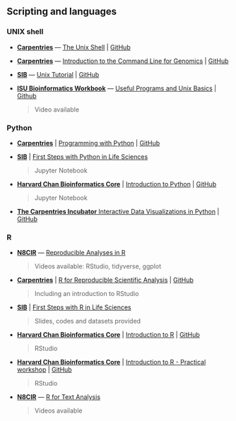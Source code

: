  

## Scripting and languages

### UNIX shell

- [**Carpentries**](https://carpentries.org/) &mdash;  [ The Unix Shell](https://swcarpentry.github.io/shell-novice/) | [GitHub](https://github.com/swcarpentry/shell-novice)

- [**Carpentries**](https://carpentries.org/) &mdash;  [ Introduction to the Command Line for Genomics](https://datacarpentry.org/shell-genomics/) | [GitHub](https://github.com/datacarpentry/shell-genomics)

- [**SIB**](https://www.sib.swiss/) &mdash; [ Unix Tutorial](https://bioinformaticsworkbook.org/Appendix/Unix/unix-basics-1.html#gsc.tab=0) | [GitHub](https://edu.sib.swiss/pluginfile.php/2878/mod_resource/content/4/couselab-html/content.html)

- [**ISU Bioinformatics Workbook**](https://bioinformaticsworkbook.org/#gsc.tab=0) &mdash; [Useful Programs and Unix Basics](https://bioinformaticsworkbook.org/Appendix/programs#gsc.tab=0) | [Github](https://github.com/ISUgenomics/bioinformatics-workbook)  
	> Video available


### Python

- [**Carpentries**](https://carpentries.org/) | [ Programming with Python](https://swcarpentry.github.io/python-novice-inflammation/) | [GitHub](https://github.com/swcarpentry/python-novice-inflammation)

- [**SIB**](https://www.sib.swiss/) | [ First Steps with Python in Life Sciences](https://github.com/sib-swiss/first-steps-with-python-training/) 
	> Jupyter Notebook

- [**Harvard Chan Bioinformatics Core**](https://bioinformatics.sph.harvard.edu/) | [ Introduction to Python](https://hbctraining.github.io/Training-modules/Python/) | [GitHub](https://github.com/hbctraining/Training-modules)
	> Jupyter Notebook

- [**The Carpentries Incubator** Interactive Data Visualizations in Python](https://carpentries-incubator.github.io/python-interactive-data-visualizations/) | [GitHub](https://github.com/carpentries-incubator/python-interactive-data-visualizations)

### R
- [**N8CIR**](https://n8cir.org.uk/events/) &mdash; [  Reproducible Analyses in R](https://n8cir.org.uk/events/event-resource/analyses-r/)
	> Videos available: RStudio, tidyverse, ggplot

- [**Carpentries**](https://carpentries.org/) | [ R for Reproducible Scientific Analysis](https://swcarpentry.github.io/r-novice-gapminder/) | [GitHub](https://github.com/swcarpentry/r-novice-gapminder)
	> Including an introduction to RStudio

- [**SIB**](https://www.sib.swiss/) | [ First Steps with R in Life Sciences](https://github.com/sib-swiss/first-steps-with-R-training) 
	> Slides, codes and datasets provided

- [**Harvard Chan Bioinformatics Core**](https://bioinformatics.sph.harvard.edu/) | [ Introduction to R](https://hbctraining.github.io/Intro-to-R-flipped/schedules/links-to-lessons.html) | [GitHub](https://github.com/hbctraining/Intro-to-R-flipped)
	> RStudio

- [**Harvard Chan Bioinformatics Core**](https://bioinformatics.sph.harvard.edu/) | [ Introduction to R - Practical workshop](https://hbctraining.github.io/Training-modules/IntroR_practical_online_resource/) | [GitHub](https://github.com/hbctraining/Training-modules)
	> RStudio

- [**N8CIR**](https://n8cir.org.uk/events/) &mdash; [  R for Text Analysis](https://n8cir.org.uk/events/event-resource/r-text-analysis/)
	> Videos available



